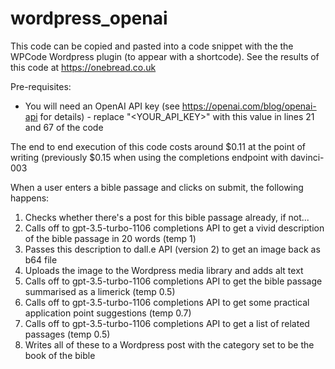 # wordpress_openai
This code can be copied and pasted into a code snippet with the the WPCode Wordpress plugin (to appear with a shortcode).  See the results of this code at https://onebread.co.uk

Pre-requisites:
- You will need an OpenAI API key (see https://openai.com/blog/openai-api for details) - replace "<YOUR_API_KEY>" with this value in lines 21 and 67 of the code

The end to end execution of this code costs around $0.11 at the point of writing (previously $0.15 when using the completions endpoint with davinci-003

When a user enters a bible passage and clicks on submit, the following happens:

1. Checks whether there's a post for this bible passage already, if not...
2. Calls off to gpt-3.5-turbo-1106 completions API to get a vivid description of the bible passage in 20 words (temp 1)
3. Passes this description to dall.e API (version 2) to get an image back as b64 file
4. Uploads the image to the Wordpress media library and adds alt text
5. Calls off to gpt-3.5-turbo-1106 completions API to get the bible passage summarised as a limerick (temp 0.5)
6. Calls off to gpt-3.5-turbo-1106 completions API to get some practical application point suggestions (temp 0.7)
7. Calls off to gpt-3.5-turbo-1106 completions API to get a list of related passages (temp 0.5)
8. Writes all of these to a Wordpress post with the category set to be the book of the bible
